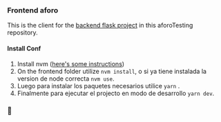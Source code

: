 
### Frontend aforo
This is the client for the [backend flask project](https://github.com/santiagoMeloMedina/aforoTesting/tree/dev/backend) in this aforoTesting repository. 

#### Install Conf
1. Install nvm ([here's some instructions](https://github.com/nvm-sh/nvm))
2. On the frontend folder utilize `nvm install`, o si ya tiene instalada la version de node correcta `nvm use`.
3. Luego para instalar los paquetes necesarios utilice `yarn` .
4. Finalmente para ejecutar el projecto en modo de desarrollo `yarn dev`.

### 🎉